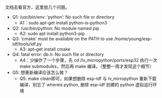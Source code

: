 文档去看官方，这里放几个问题。
+ Q1: /usr/bin/env: ‘python’: No such file or directory
   + A1：sudo apt-get install python-is-python3
+ Q2: /usr/bin/python: No module named pip
   + A2: sudo apt install python3-pip
+ Q3: 'cmake' must be available on the PATH to use /home/young/esp-idf/tools/idf.py
   + A3: apt-get install cmake
+ Q4: fatal error: db.h: No such file or directory
   + A4：少操作了一个步骤，先 cd /lv_micropython/ports/esp32 执行一次 make submodules，然后再 make 编译。（整整一周才发现这个细节）
+ Q5: 想重新编译应该怎么做？
   + Q5: make clean即可，如果想删除 esp-idf 与 lv_mirropython 重新下载编译，别忘了 whereis python, 删除 esp-idf 创建的 python 虚拟运行环境
